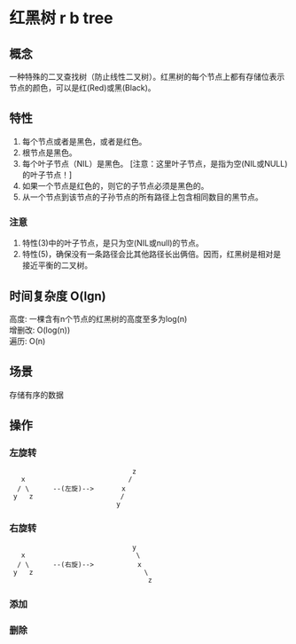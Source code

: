 # 红黑树 r b tree

## 概念
一种特殊的二叉查找树（防止线性二叉树）。红黑树的每个节点上都有存储位表示节点的颜色，可以是红(Red)或黑(Black)。

## 特性
1. 每个节点或者是黑色，或者是红色。
2. 根节点是黑色。
3. 每个叶子节点（NIL）是黑色。 [注意：这里叶子节点，是指为空(NIL或NULL)的叶子节点！]
4. 如果一个节点是红色的，则它的子节点必须是黑色的。
5. 从一个节点到该节点的子孙节点的所有路径上包含相同数目的黑节点。

### 注意
1. 特性(3)中的叶子节点，是只为空(NIL或null)的节点。
2. 特性(5)，确保没有一条路径会比其他路径长出俩倍。因而，红黑树是相对是接近平衡的二叉树。

## 时间复杂度 O(lgn)
高度: 一棵含有n个节点的红黑树的高度至多为log(n)  
增删改: O(log(n))  
遍历: O(n)  

## 场景
存储有序的数据

## 操作
### 左旋转
```
                               z
   x                          /                  
  / \      --(左旋)-->       x
 y   z                      /
                           y
```
### 右旋转
```
                               y
   x                            \                 
  / \      --(右旋)-->           x
 y   z                            \
                                   z
```
### 添加

### 删除

